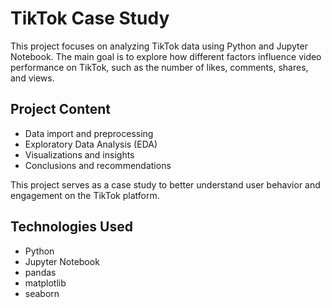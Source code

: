 # TikTok Case Study

This project focuses on analyzing TikTok data using Python and Jupyter Notebook. The main goal is to explore how different factors influence video performance on TikTok, such as the number of likes, comments, shares, and views.

## Project Content

- Data import and preprocessing
- Exploratory Data Analysis (EDA)
- Visualizations and insights
- Conclusions and recommendations

This project serves as a case study to better understand user behavior and engagement on the TikTok platform.

## Technologies Used

- Python
- Jupyter Notebook
- pandas
- matplotlib
- seaborn
